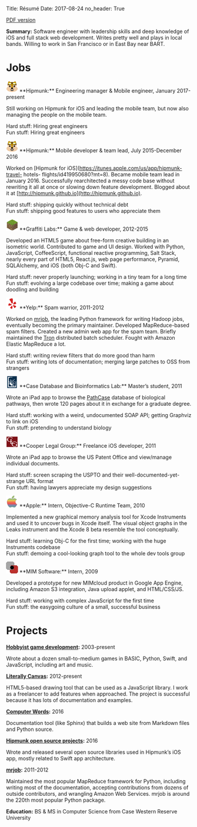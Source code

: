 Title: Résumé
Date: 2017-08-24
no_header: True

[PDF version](/downloads/Steve_Johnson_resume.pdf)

**Summary:** Software engineer with leadership skills and deep knowledge of iOS and full stack web development. Writes pretty well and plays in local bands. Willing to work in San Francisco or in East Bay near BART.

# Jobs

<img class="resume-image" src="/img/companies/hipmunk.png" alt="logo">
**Hipmunk:** Engineering manager & Mobile engineer, January 2017-present

Still working on Hipmunk for iOS and leading the mobile team, but now also
managing the people on the mobile team.

Hard stuff: Hiring great engineers  
Fun stuff: Hiring great engineers

<img class="resume-image" src="/img/companies/hipmunk.png" alt="logo">
**Hipmunk:** Mobile developer & team lead, July 2015-December 2016

Worked on [Hipmunk for iOS](https://itunes.apple.com/us/app/hipmunk-travel-
hotels- flights/id419950680?mt=8). Became mobile team lead in January 2016.
Successfully rearchitected a messy code base without rewriting it all at once
or slowing down feature development. Blogged about it at
[http://hipmunk.github.io](http://hipmunk.github.io).

Hard stuff: shipping quickly without technical debt  
Fun stuff: shipping good features to users who appreciate them

<img class="resume-image" src="/img/companies/graffiti.png" alt="logo">
**Graffiti Labs:** Game & web developer, 2012-2015

Developed an HTML5 game about free-form creative building in an isometric
world. Contributed to game and UI design. Worked with Python, JavaScript,
CoffeeScript, functional reactive programming, Salt Stack, nearly every part
of HTML5, React.js, web page performance, Pyramid, SQLAlchemy, and iOS (both
Obj-C and Swift).

Hard stuff: never properly launching; working in a tiny team for a long time  
Fun stuff: evolving a large codebase over time; making a game about doodling and building

<img class="resume-image" src="/img/companies/yelp.png" alt="logo">
**Yelp:** Spam warrior, 2011-2012

Worked on [mrjob](http://mrjob.readthedocs.org), the leading Python framework
for writing Hadoop jobs, eventually becoming the primary maintainer. Developed
MapReduce-based spam filters. Created a new admin web app for the spam team.
Briefly maintained the [Tron](https://github.com/Yelp/Tron) distributed batch
scheduler. Fought with Amazon Elastic MapReduce a lot.

Hard stuff: writing review filters that do more good than harm  
Fun stuff: writing lots of documentation; merging large patches to OSS from strangers

<img class="resume-image" src="/img/companies/cwru.png" alt="logo">
**Case Database and Bioinformatics Lab:** Master’s student, 2011

Wrote an iPad app to browse the [PathCase](http://nashua.cwru.edu/pathwaysweb/)
database of biological pathways, then wrote 120 pages about it in exchange for
a graduate degree.

Hard stuff: working with a weird, undocumented SOAP API; getting Graphviz to link on iOS  
Fun stuff: pretending to understand biology

<img class="resume-image" src="/img/companies/clg.png" alt="logo">
**Cooper Legal Group:** Freelance iOS developer, 2011

Wrote an iPad app to browse the US Patent Office and view/manage individual
documents.

Hard stuff: screen scraping the USPTO and their well-documented-yet-strange URL format  
Fun stuff: having lawyers appreciate my design suggestions

<img class="resume-image" src="/img/companies/apple.png" alt="logo">
**Apple:** Intern, Objective-C Runtime Team, 2010

Implemented a new graphical memory analysis tool for Xcode Instruments and used
it to uncover bugs in Xcode itself. The visual object graphs in the Leaks
instrument and the Xcode 8 beta resemble the tool conceptually.

Hard stuff: learning Obj-C for the first time; working with the huge Instruments codebase  
Fun stuff: demoing a cool-looking graph tool to the whole dev tools group

<img class="resume-image" src="/img/companies/mim.png" alt="logo">
**MIM Software:** Intern, 2009

Developed a prototype for new MIMcloud product in Google App Engine, including
Amazon S3 integration, Java upload applet, and HTML/CSS/JS.

Hard stuff: working with complex JavaScript for the first time  
Fun stuff: the easygoing culture of a small, successful business

# Projects

**[Hobbyist game development](http://steveasleep.com/games.html):** 2003-present

Wrote about a dozen small-to-medium games in BASIC, Python, Swift, and JavaScript, including art and music.

**[Literally Canvas](http://literallycanvas.com):** 2012-present

HTML5-based drawing tool that can be used as a JavaScript library. I work as a
freelancer to add features when approached. The project is successful because
it has lots of documentation and examples.

**[Computer Words](http://steveasleep.com/computerwords):** 2016

Documentation tool (like Sphinx) that builds a web site from Markdown files and Python source.

**[Hipmunk open source projects](http://hipmunk.github.io/):** 2016

Wrote and released several open source libraries used in Hipmunk’s iOS app,
mostly related to Swift app architecture.

**[mrjob](http://mrjob.readthedocs.org/):** 2011-2012

Maintained the most popular MapReduce framework for Python, including writing
most of the documentation, accepting contributions from dozens of outside
contributors, and wrangling Amazon Web Services. mrjob is around the 220th most
popular Python package.

**Education:** BS & MS in Computer Science from Case Western Reserve University
